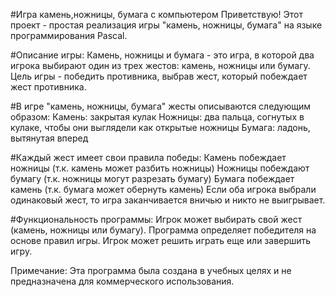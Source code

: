 #Игра камень,ножницы, бумага с компьютером
Приветствую! Этот проект - простая реализация игры "камень, ножницы, бумага" на языке программирования Pascal.

#Описание игры:
Камень, ножницы и бумага - это игра, в которой два игрока выбирают один из трех жестов: камень, ножницы или бумагу. Цель игры - победить противника, выбрав жест, который побеждает жест противника.

#В игре "камень, ножницы, бумага" жесты описываются следующим образом:
Камень: закрытая кулак
Ножницы: два пальца, согнутых в кулаке, чтобы они выглядели как открытые ножницы
Бумага: ладонь, вытянутая вперед

#Каждый жест имеет свои правила победы:
Камень побеждает ножницы (т.к. камень может разбить ножницы)
Ножницы побеждают бумагу (т.к. ножницы могут разрезать бумагу)
Бумага побеждает камень (т.к. бумага может обернуть камень)
Если оба игрока выбрали одинаковый жест, то игра заканчивается вничью и никто не выигрывает.

#Функциональность программы:
Игрок может выбирать свой жест (камень, ножницы или бумагу).
Программа определяет победителя на основе правил игры.
Игрок может решить играть еще или завершить игру.

Примечание: Эта программа была создана в учебных целях и не предназначена для коммерческого использования.

